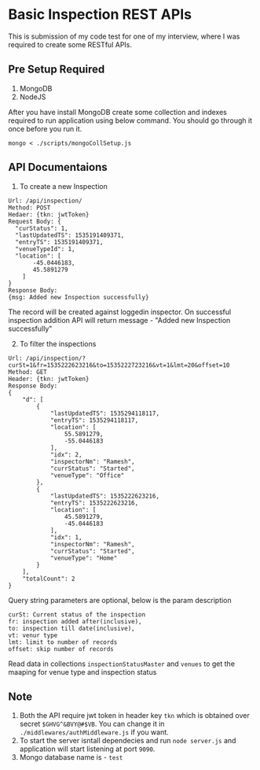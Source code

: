 # Basic Inspection REST APIs
This is submission of my code test for one of my interview, where I was required to create some RESTful APIs.

## Pre Setup Required

1. MongoDB
2. NodeJS

After you have install MongoDB create some collection and indexes required to run application using below command. You should go through it once before you run it.

`mongo < ./scripts/mongoCollSetup.js`

## API Documentaions

1. To create a new Inspection

```
Url: /api/inspection/
Method: POST
Hedaer: {tkn: jwtToken}
Request Body: {
  "curStatus": 1,
  "lastUpdatedTS": 1535191409371,
  "entryTS": 1535191409371,
  "venueTypeId": 1,
  "location": [
       -45.0446183,
       45.5891279
	]
}
Response Body: 
{msg: Added new Inspection successfully}
```
The record will be created against loggedin inspector. On successful inspection addition API will return message - "Added new Inspection successfully"

2. To filter the inspections


```
Url: /api/inspection/?curSt=1&fr=1535222623216&to=1535222723216&vt=1&lmt=20&offset=10
Method: GET
Header: {tkn: jwtToken}
Response Body:
{
    "d": [
        {
            "lastUpdatedTS": 1535294118117,
            "entryTS": 1535294118117,
            "location": [
                55.5891279,
                -55.0446183
            ],
            "idx": 2,
            "inspectorNm": "Ramesh",
            "currStatus": "Started",
            "venueType": "Office"
        },
        {
            "lastUpdatedTS": 1535222623216,
            "entryTS": 1535222623216,
            "location": [
                45.5891279,
                -45.0446183
            ],
            "idx": 1,
            "inspectorNm": "Ramesh",
            "currStatus": "Started",
            "venueType": "Home"
        }
    ],
    "totalCount": 2
}
```

Query string parameters are optional, below is the param description

```
curSt: Current status of the inspection
fr: inspection added after(inclusive),
to: inspection till date(inclusive),
vt: venur type
lmt: limit to number of records
offset: skip number of records
```
Read data in collections `inspectionStatusMaster` and `venues` to get the maaping for venue type and inspection status


## Note

1. Both the API require jwt token in header key `tkn` which is obtained over secret `$GHVG^&BVY@#$VB`. You can change it in `./middlewares/authMiddleware.js` if you want.
2. To start the server isntall dependecies and run `node server.js` and application will start listening at port `9090`.
3. Mongo database name is - `test`
